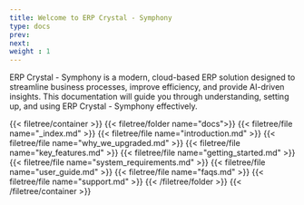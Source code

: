 ```yaml
---
title: Welcome to ERP Crystal - Symphony
type: docs
prev: 
next:
weight : 1
---
```


ERP Crystal - Symphony is a modern, cloud-based ERP solution designed to streamline business processes, improve efficiency, and provide AI-driven insights. This documentation will guide you through understanding, setting up, and using ERP Crystal - Symphony effectively.

{{< filetree/container >}}
{{< filetree/folder name="docs">}}
      {{< filetree/file name="_index.md" >}}
      {{< filetree/file name="introduction.md" >}}
      {{< filetree/file name="why_we_upgraded.md" >}}
      {{< filetree/file name="key_features.md" >}}
      {{< filetree/file name="getting_started.md" >}}
      {{< filetree/file name="system_requirements.md" >}}
      {{< filetree/file name="user_guide.md" >}}
      {{< filetree/file name="faqs.md" >}}
      {{< filetree/file name="support.md" >}}
    {{< /filetree/folder >}}
{{< /filetree/container >}}
